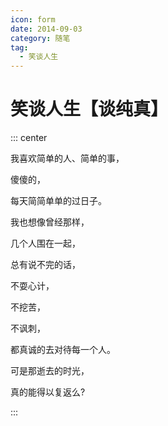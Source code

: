 ```yaml
---
icon: form
date: 2014-09-03
category: 随笔
tag:
  - 笑谈人生
---
```


# 笑谈人生【谈纯真】

::: center

我喜欢简单的人、简单的事，

傻傻的，

每天简简单单的过日子。

我也想像曾经那样，

几个人围在一起，

总有说不完的话，

不耍心计，

不挖苦，

不讽刺，

都真诚的去对待每一个人。

可是那逝去的时光，

真的能得以复返么?

:::
